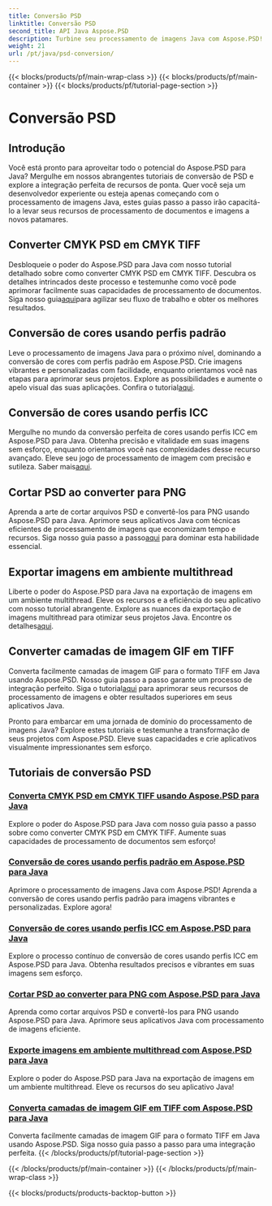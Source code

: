 ```yaml
---
title: Conversão PSD
linktitle: Conversão PSD
second_title: API Java Aspose.PSD
description: Turbine seu processamento de imagens Java com Aspose.PSD! Aprenda a converter CMYK PSD em CMYK TIFF, dominar a conversão de cores, cortar arquivos PSD e muito mais.
weight: 21
url: /pt/java/psd-conversion/
---
```


{{< blocks/products/pf/main-wrap-class >}}
{{< blocks/products/pf/main-container >}}
{{< blocks/products/pf/tutorial-page-section >}}

# Conversão PSD

## Introdução

Você está pronto para aproveitar todo o potencial do Aspose.PSD para Java? Mergulhe em nossos abrangentes tutoriais de conversão de PSD e explore a integração perfeita de recursos de ponta. Quer você seja um desenvolvedor experiente ou esteja apenas começando com o processamento de imagens Java, estes guias passo a passo irão capacitá-lo a levar seus recursos de processamento de documentos e imagens a novos patamares.

## Converter CMYK PSD em CMYK TIFF
 Desbloqueie o poder do Aspose.PSD para Java com nosso tutorial detalhado sobre como converter CMYK PSD em CMYK TIFF. Descubra os detalhes intrincados deste processo e testemunhe como você pode aprimorar facilmente suas capacidades de processamento de documentos. Siga nosso guia[aqui](./cmyk-psd-to-cmyk-tiff/)para agilizar seu fluxo de trabalho e obter os melhores resultados.

## Conversão de cores usando perfis padrão
 Leve o processamento de imagens Java para o próximo nível, dominando a conversão de cores com perfis padrão em Aspose.PSD. Crie imagens vibrantes e personalizadas com facilidade, enquanto orientamos você nas etapas para aprimorar seus projetos. Explore as possibilidades e aumente o apelo visual das suas aplicações. Confira o tutorial[aqui](./color-conversion-default-profiles/).

## Conversão de cores usando perfis ICC
 Mergulhe no mundo da conversão perfeita de cores usando perfis ICC em Aspose.PSD para Java. Obtenha precisão e vitalidade em suas imagens sem esforço, enquanto orientamos você nas complexidades desse recurso avançado. Eleve seu jogo de processamento de imagem com precisão e sutileza. Saber mais[aqui](./color-conversion-icc-profiles/).

## Cortar PSD ao converter para PNG
Aprenda a arte de cortar arquivos PSD e convertê-los para PNG usando Aspose.PSD para Java. Aprimore seus aplicativos Java com técnicas eficientes de processamento de imagens que economizam tempo e recursos. Siga nosso guia passo a passo[aqui](./cropping-psd-converting-png/) para dominar esta habilidade essencial.

## Exportar imagens em ambiente multithread
 Liberte o poder do Aspose.PSD para Java na exportação de imagens em um ambiente multithread. Eleve os recursos e a eficiência do seu aplicativo com nosso tutorial abrangente. Explore as nuances da exportação de imagens multithread para otimizar seus projetos Java. Encontre os detalhes[aqui](./export-images-multi-thread/).

## Converter camadas de imagem GIF em TIFF
 Converta facilmente camadas de imagem GIF para o formato TIFF em Java usando Aspose.PSD. Nosso guia passo a passo garante um processo de integração perfeito. Siga o tutorial[aqui](./gif-image-layers-to-tiff/) para aprimorar seus recursos de processamento de imagens e obter resultados superiores em seus aplicativos Java.

Pronto para embarcar em uma jornada de domínio do processamento de imagens Java? Explore estes tutoriais e testemunhe a transformação de seus projetos com Aspose.PSD. Eleve suas capacidades e crie aplicativos visualmente impressionantes sem esforço. 
## Tutoriais de conversão PSD
### [Converta CMYK PSD em CMYK TIFF usando Aspose.PSD para Java](./cmyk-psd-to-cmyk-tiff/)
Explore o poder do Aspose.PSD para Java com nosso guia passo a passo sobre como converter CMYK PSD em CMYK TIFF. Aumente suas capacidades de processamento de documentos sem esforço!
### [Conversão de cores usando perfis padrão em Aspose.PSD para Java](./color-conversion-default-profiles/)
Aprimore o processamento de imagens Java com Aspose.PSD! Aprenda a conversão de cores usando perfis padrão para imagens vibrantes e personalizadas. Explore agora!
### [Conversão de cores usando perfis ICC em Aspose.PSD para Java](./color-conversion-icc-profiles/)
Explore o processo contínuo de conversão de cores usando perfis ICC em Aspose.PSD para Java. Obtenha resultados precisos e vibrantes em suas imagens sem esforço.
### [Cortar PSD ao converter para PNG com Aspose.PSD para Java](./cropping-psd-converting-png/)
Aprenda como cortar arquivos PSD e convertê-los para PNG usando Aspose.PSD para Java. Aprimore seus aplicativos Java com processamento de imagens eficiente.
### [Exporte imagens em ambiente multithread com Aspose.PSD para Java](./export-images-multi-thread/)
Explore o poder do Aspose.PSD para Java na exportação de imagens em um ambiente multithread. Eleve os recursos do seu aplicativo Java!
### [Converta camadas de imagem GIF em TIFF com Aspose.PSD para Java](./gif-image-layers-to-tiff/)
Converta facilmente camadas de imagem GIF para o formato TIFF em Java usando Aspose.PSD. Siga nosso guia passo a passo para uma integração perfeita.
{{< /blocks/products/pf/tutorial-page-section >}}

{{< /blocks/products/pf/main-container >}}
{{< /blocks/products/pf/main-wrap-class >}}

{{< blocks/products/products-backtop-button >}}
